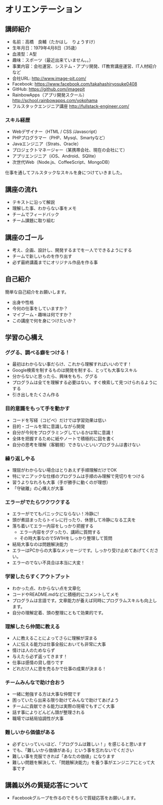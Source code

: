 <!-- layout: post
title: "講座オリエンテーション"
date: 2015-05-11 00:01:00
comments: false
tags: 
- はじめに
categories: 
- はじめに
-->
<!-- more -->

# オリエンテーション

## 講師紹介

- 名前：高橋　良輔（たかはし　りょうすけ）
- 生年月日：1979年4月8日（35歳）
- 血液型：A型
- 趣味：スポーツ（最近出来ていません。。）
- 事業内容：会社運営、システム・アプリ開発、IT教育講座運営、IT人材紹介など
- 会社URL:
http://www.image-pit.com/
- Facebook:
https://www.facebook.com/takahashiryosuke0408
- GitHub:
https://github.com/imagepit
- RainbowApps（アプリ開発スクール）
http://school.rainbowapps.com/yokohama
- フルスタックエンジニア講座
http://fullstack-engineer.com/

### スキル経歴

- Webデザイナー（HTML / CSS /Javascript）
- PHPプログラマー（PHP、Mysql、Smartyなど）
- Javaエンジニア（Strats、Oracle）
- プロジェクトマネージャー（某携帯会社、現在の会社にて）
- アプリエンジニア（iOS、Android、SQlite）
- 次世代Web（Node.js、CoffeeScript、MongoDB）

仕事を通してフルスタックなスキルを身につけていきました。

## 講座の流れ

- テキストに沿って解説
- 理解した事、わからない事をメモ
- チームでフィードバック
- チーム課題に取り組む

## 講座のゴール

- 考え、企画、設計し、開発するまでを一人でできるようにする
- チームで新しいものを作り出す
- 必ず最終講義までにオリジナル作品を作る事

## 自己紹介

簡単な自己紹介をお願いします。

- 出身や性格
- 今何の仕事をしていますか？
- マイブーム・趣味は何ですか？
- この講座で何を身につけたいか？

## 学習の心構え

### ググる、調べる癖をつける！

- 最初はわからない事だらけ、これから理解すればいいのです！
- Google検索を制するものは開発を制する、とっても大事なスキル 
- 分からないと思ったら、興味をもち、ググる
- プログラムは全てを理解する必要はない。すぐ検索して見つけられるようにする
- 引き出しをたくさん作る

### 目的意識をもって手を動かす

- コードを写経（コピペ）だけでは学習効果は低い 
- 目的・ゴールを常に意識しながら開発 
- 自分が今何をプログラミングしているかは常に意識！ 
- 全体を把握するために紙やノートで積極的に図を書く 
- 自分の思考を理解（客観視）できないといいプログラムは書けない

### 繰り返しやる

- 理屈がわからない場合はとりあえず手順理解だけでOK 
- 特にマニアックな仕様のプログラムは手順のみ理解で見切りをつける
- 習うよりなれろも大事（手が勝手に動くのが理想）
- 「守破離」の心構えが大事 

### エラーがでたらワクワクする

- エラーがでてもパニックにならない！冷静に! 
- 頭が煮詰まったらトイレに行ったり、休憩して冷静になる工夫を 
- 落ち着いてエラー内容をしっかり把握する 
  - エラー内容をググったり、講師に質問する 
  - その時大事なので5W1Hをしっかり整理して質問
- 結局大事なのは問題解決能力 
- エラーはPCからの大事なメッセージです。しっかり受け止めてあげてください。
- エラーのでない不具合は本当に大変！

### 学習したらすくアウトプット

- わかった点、わからない点を文章化 
- コードやREADME.mdなどに積極的にコメントしてメモ 
- プログラムは言語です。文章能力が養えば同時にプログラムスキルも向上します。
- 自分の理解定着、頭の整理にともて効果的です。

### 理解したら仲間に教える

- 人に教えることによってさらに理解が深まる 
- 人に伝える能力は仕事全般においても非常に大事 
- 情けは人のためならず 
- 与えたら必ず返ってきます！ 
- 仕事は感情の貸し借りです 
- どれだけ人に恩を売るかで仕事の成果が決まる！ 

### チームみんなで助け合おう

- 一緒に勉強する方は大事な仲間です
- 困っていたら出来る限り助けてみんなで助けてあげよう
- チームに貢献できる能力は実際の現場でもすごく大事
- 話す事によりどんどん頭が整理される 
- 職場では結局協調性が大事 

### 難しいから価値がある

- 必ずといっていいほど、「プログラムは難しい！」を感じると思います
- でも、「難しいから価値がある」という事を忘れないでください
- 難しい事を克服できれば「あなたの価値」になります
- 難しい問題を解決して、「問題解決能力」を養う事がエンジニアにとって大事です

## 講義以外の質疑応答について

- Facebookグループを作るのでそちらで質疑応答をお願いします。

